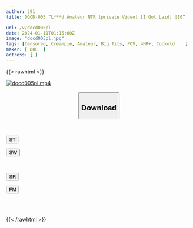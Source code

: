 ```yaml
---
author: j91
title: DOCD-005 “L***d Amateur NTR [private Video] [I Got Laid] |10”

url: /v/docd005pl
date: 2024-01-11T01:15:00Z
image: "docd005pl.jpg"
tags: [Censored, Creampie, Amateur, Big Tits, POV, 4HR+, Cuckold	]
maker: [ DOC  ]
actress: [ ]
---
```



{{< rawhtml >}}

<div class="video" data-videoid="ZrvLbLDm7Atqqr4">
    <a href="javascript:;">
        <img src="/v/docd005pl/docd005pl.jpg" width="WIDTH" height="HEIGHT" alt="docd005pl.mp4" loading="lazy">
    </a>
</div>

<script type="text/javascript" src="https://j91.asia/asset/on-demand-st.js"></script>

<br>
  <link rel="stylesheet" href="https://j91.asia/asset/bs5.css">
  
  <center>
  <button class="btn btn-primary" type="button" data-bs-toggle="collapse" data-bs-target=".multi-collapse" aria-expanded="false" aria-controls="multiCollapseExample1 multiCollapseExample2"><h2>Download</h2></button></center>
</p>
<div class="row">
  <div class="col">
    <div class="collapse multi-collapse" id="multiCollapseExample1">
      <div class="card card-body">
	      	      <br>
<div class="buttons">  
<p><a href="https://streamtape.to/v/ZrvLbLDm7Atqqr4" target="_blank"><button class="btn-hover color-3"><i class="fa fa-download"></i> ST</button></a></p>
<p><a href="https://flaswish.com/owp6ncqolfld" target="_blank"><button class="btn-hover color-2"><i class="fa fa-download"></i> SW</button></a></p></div>
    </div>
  </div>
</div>
  <div class="col">
    <div class="collapse multi-collapse" id="multiCollapseExample2">
      <div class="card card-body">
	      <br>
<div class="buttons">
<p><a href="https://stmruby.com/v9ptf703imlu.html" target="_blank"><button class="btn-hover color-9"><i class="fa fa-download"></i> SR</button></a></p>
<p><a href="https://filemoon.sx/d/t216qdv73p0d" target="_blank"><button class="btn-hover color-8"><i class="fa fa-download"></i> FM</button></a></p></div>
<br><br>
      </div>
    </div>
  </div>
</div>

{{< /rawhtml >}}